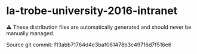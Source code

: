 # la-trobe-university-2016-intranet

:warning: These distribution files are automatically generated and should never be manually managed.

Source git commit: f13abb71764d4e3baf061478b3c49716d7f516e6
